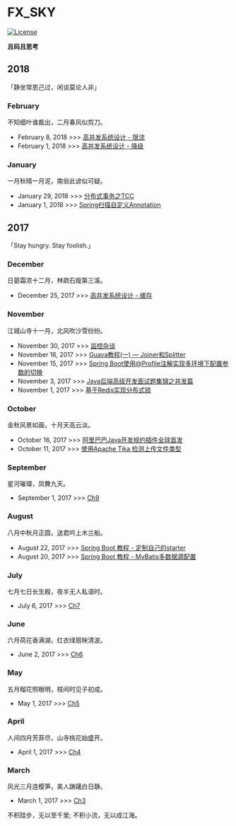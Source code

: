 # FX_SKY
[![License](https://img.shields.io/badge/license-Apache%202-green.svg)](https://www.apache.org/licenses/LICENSE-2.0)   

**且码且思考**

## 2018
「静坐常思己过，闲谈莫论人非」

### February
不知细叶谁裁出，二月春风似剪刀。
* February 8, 2018 >>> [高并发系统设计 - 限流](contents/Archtecture/High_Concurrency_RateLimit.md)
* February 1, 2018 >>> [高并发系统设计 - 降级](contents/Archtecture/High_Concurrency_Degrade.md)

### January
一月秋晴一月泥，南翁此谚似可疑。
* January 29, 2018 >>> [分布式事务之TCC](contents/Archtecture/TCC.md)
* January 1, 2018 >>> [Spring扫描自定义Annotation](contents/Spring/Spring_Annotation_Scan.md)

## 2017
「Stay hungry. Stay foolish.」

### December
日晏霜浓十二月，林疏石瘦第三溪。
* December 25, 2017 >>> [高并发系统设计 - 缓存](contents/Archtecture/High_Concurrency_Cache.md)

### November
江城山寺十一月，北风吹沙雪纷纷。
* November 30, 2017 >>> [监控杂谈](contents/Archtecture/About-Monitor.md)
* November 16, 2017 >>> [Guava教程(一) — Joiner和Splitter](contents/Java/Guava_Join_Split_Usage.md)
* November 15, 2017 >>> [Spring Boot使用@Profile注解实现多环境下配置参数的切换](contents/Spring%20Boot/Spring_Boot_Profile_Usage.md)
* November 3, 2017 >>> [Java后端高级开发面试题集锦之并发篇](contents/Interview/Java_Backend_Interview_Concurrent.md)
* November 1, 2017 >>> [基于Redis实现分布式锁](contents/Archtecture/Redis_Distributed_Lock_Implementation.md)

### October
金秋风景如画，十月天高云淡。 
* October 16, 2017 >>> [阿里巴巴Java开发规约插件全球首发](contents/Java/Alibaba_Java_Coding_Guidelines.md)
* October 11, 2017 >>> [使用Apache Tika 检测上传文件类型](contents/Java/Apache_Tika_In_Action.md)

### September
星河璀璨，凤舞九天。 
* September 1, 2017 >>> [Ch9]()

### August
八月中秋月正圆，送君吟上木兰船。

* August 22, 2017 >>> [Spring Boot 教程 - 定制自己的starter]()
* August 20, 2017 >>> [Spring Boot 教程 - MyBatis多数据源配置]()

### July
七月七日长生殿，夜半无人私语时。

* July 6, 2017 >>> [Ch7]()

### June
六月荷花香满湖，红衣绿扇映清波。

* June 2, 2017 >>> [Ch6]()

### May
五月榴花照眼明，枝间时见子初成。

* May 1, 2017 >>> [Ch5]()

### April
人间四月芳菲尽，山寺桃花始盛开。 

* April 1, 2017 >>> [Ch4]()

### March
风光三月连樱笋，美人踌躇白日静。

* March 1, 2017 >>> [Ch3]()


不积跬步，无以至千里; 不积小流，无以成江海。




